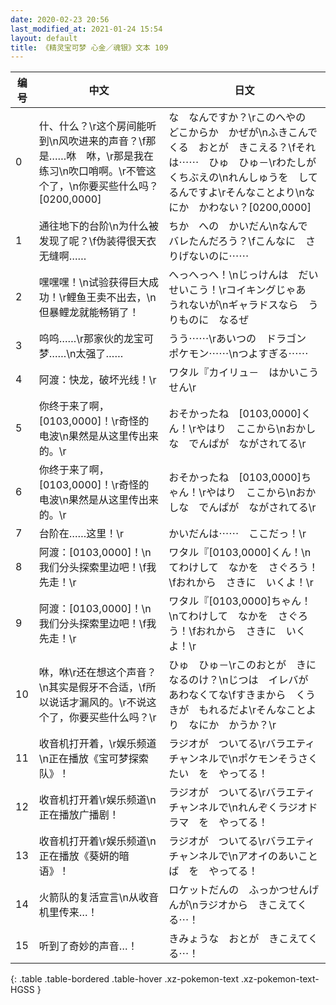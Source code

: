 ```yaml
---
date: 2020-02-23 20:56
last_modified_at: 2021-01-24 15:54
layout: default
title: 《精灵宝可梦 心金／魂银》文本 109
---
```

| 编号 | 中文 | 日文 |
| ---- | ---- | ---- |
| 0 | 什、什么？\r这个房间能听到\n风吹进来的声音？\f那是……咻　咻，\r那是我在练习\n吹口哨啊。\r不管这个了，\n你要买些什么吗？[0200,0000] | な　なんですか？\rこのへやの　どこからか　かぜが\nふきこんでくる　おとが　きこえる？\fそれは⋯⋯　ひゅ　ひゅ－\rわたしが　くちぶえの\nれんしゅうを　してるんですよ\rそんなことより\nなにか　かわない？[0200,0000] |
| 1 | 通往地下的台阶\n为什么被发现了呢？\f伪装得很天衣无缝啊…… | ちか　への　かいだん\nなんで　バレたんだろう？\fこんなに　さりげないのに⋯⋯ |
| 2 | 嘿嘿嘿！\n试验获得巨大成功！\r鲤鱼王卖不出去，\n但暴鲤龙就能畅销了！ | へっへっへ！\nじっけんは　だいせいこう！\rコイキングじゃあ　うれないが\nギャラドスなら　うりものに　なるぜ |
| 3 | 呜呜……\r那家伙的龙宝可梦……\n太强了…… | うう⋯⋯\rあいつの　ドラゴン　ポケモン⋯⋯\nつよすぎる⋯⋯ |
| 4 | 阿渡：快龙，破坏光线！\r | ワタル『カイリュ－　はかいこうせん\r |
| 5 | 你终于来了啊，[0103,0000]！\r奇怪的电波\n果然是从这里传出来的。\r | おそかったね　[0103,0000]くん！\rやはり　ここから\nおかしな　でんぱが　ながされてる\r |
| 6 | 你终于来了啊，[0103,0000]！\r奇怪的电波\n果然是从这里传出来的。\r | おそかったね　[0103,0000]ちゃん！\rやはり　ここから\nおかしな　でんぱが　ながされてる\r |
| 7 | 台阶在……这里！\r | かいだんは⋯⋯　ここだっ！\r |
| 8 | 阿渡：[0103,0000]！\n我们分头探索里边吧！\f我先走！\r | ワタル『[0103,0000]くん！\nてわけして　なかを　さぐろう！\fおれから　さきに　いくよ！\r |
| 9 | 阿渡：[0103,0000]！\n我们分头探索里边吧！\f我先走！\r | ワタル『[0103,0000]ちゃん！\nてわけして　なかを　さぐろう！\fおれから　さきに　いくよ！\r |
| 10 | 咻，咻\r还在想这个声音？\n其实是假牙不合适，\f所以说话才漏风的。\r不说这个了，你要买些什么吗？\r | ひゅ　ひゅ－\rこのおとが　きになるのけ？\nじつは　イレバが　あわなくてな\fすきまから　くうきが　もれるだよ\rそんなことより　なにか　かうか？\r |
| 11 | 收音机打开着，\r娱乐频道\n正在播放《宝可梦探索队》！ | ラジオが　ついてる\rバラエティチャンネルで\nポケモンそうさくたい　を　やってる！ |
| 12 | 收音机打开着\r娱乐频道\n正在播放广播剧！ | ラジオが　ついてる\rバラエティチャンネルで\nれんぞくラジオドラマ　を　やってる！ |
| 13 | 收音机打开着\r娱乐频道\n正在播放《葵妍的暗语》！ | ラジオが　ついてる\rバラエティチャンネルで\nアオイのあいことば　を　やってる！ |
| 14 | 火箭队的复活宣言\n从收音机里传来…！ | ロケットだんの　ふっかつせんげんが\nラジオから　きこえてくる⋯！ |
| 15 | 听到了奇妙的声音…！ | きみょうな　おとが　きこえてくる⋯！ |
{: .table .table-bordered .table-hover .xz-pokemon-text .xz-pokemon-text-HGSS }